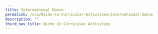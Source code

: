 ```yaml
---
title: International Dance
permalink: /cca/Niche-Co-Curricular-Activities/international-dance
description: ""
third_nav_title: Niche Co Curricular Activities
---
```

